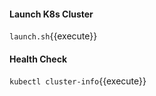 #### Launch K8s Cluster

`launch.sh`{{execute}}

#### Health Check

`
kubectl cluster-info
`{{execute}}

